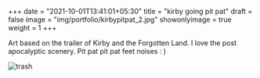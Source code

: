 +++
date = "2021-10-01T13:41:01+05:30"
title = "kirby going pit pat"
draft = false
image = "img/portfolio/kirbypitpat_2.jpg"
showonlyimage = true
weight = 1
+++

Art based on the trailer of Kirby and the Forgotten Land. I love the post apocalyptic scenery. Pit pat pit pat feet noises : )

![trash](/img/portfolio/kirbypitpat_2.jpg)
